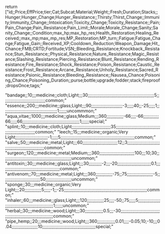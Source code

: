 return ["id;;Price;EffPrice;tier;Cat;Subcat;Material;Weight;;Fresh;Duration;Stacks;;Hunger;Hunger_Change;Hunger_Resistance;;Thirsty;Thirst_Change;;Immunity;Immunity_Change;;Intoxication;Toxicity_Change;Toxicity_Resistance;;Pain;Pain_Change;Pain_Resistance;Pain_Limit;;Morale;Morale_Change;Sanity;Sanity_Change;;Condition;max_hp;max_hp_res;Health_Restoration;Healing_Received;;max_mp;max_mp_res;MP_Restoration;MP_turn;;Fatigue;Fatigue_Change;Fatigue_Gain;;Received_XP;Cooldown_Reduction;Weapon_Damage;Hit_Chance;FMB;CRTD;Fortitude;VSN;;Bleeding_Resistance;Knockback_Resistance;Stun_Resistance;;Physical_Resistance;Nature_Resistance;Magic_Resistance;Slashing_Resistance;Piercing_Resistance;Blunt_Resistance;Rending_Resistance;Fire_Resistance;Shock_Resistance;Poison_Resistance;Caustic_Resistance;Frost_Resistance;Arcane_Resistance;Unholy_Resistance;Sacred_Resistance;Psionic_Resistance;Bleeding_Resistance;;Nausea_Chance;Poisoning_Chance;Poisoning_Duration;;purse;bottle;upgrade;fodder;stack;fireproof;dropsOnce;tags;"




"bandage;;10;;;medicine;;cloth;Light;;;30;;;;;;;;;;;;;;;;;;;;;;;;;;;;;;;;;;;;;;;;;;;;;;;;;;;5;;;;;;;;;;;;;;;;;;;;;;;;;;;;;;;;;common;"
"essence;;200;;;medicine;;glass;Light;;;90;;;;;;;;;;;;;;;;;;;;;;;;-3;;;;;40;;-25;;;;;1;;;;;;;;;;;;;;;;;;;;;;;;;;;;;;;;;;;;;;;;;;1;;;;;;uncommmon;"
"aqua_vitae;;1000;;;medicine;;glass;Medium;;;360;;;;;;;;;;;;;-66;;;;-66;;;;;;;;;;;;66;;;;;66;;;;;;;;;;;;;;;;;;;;;;;;;;;;;;;;;;;;;;;;;;;;1;;;;;;special;"
"splint;;10;;;medicine;;cloth;Light;;;;;;;;;;;;;;;;;;;;;;;;;;;;;;35;;;;;;;;;;;;;;;;;;;;;;;;;;;;;;;;;;;;;;;;;;;;;;;;;;;;;;;;;common;"
"leech;;15;;;medicine;;organic;Very Light;;;;;;;;;;;;;;;;;;;;;;;;;-1;;;;;5;;;;;;;;;;;;;;;;;;;;;;;;;;;;;;;;;;;;;;;;;;;;;;;;;;;;;;;;;common;"
"salve;;50;;;medicine;;metal;Light;;;60;;;;;;;;;;;;;;;;;;;;;;;;;;;12;;3;;;;;;;;;;;;;;;;;;;;;;;;;;;;;;;;;;;;;;;;;;;;;;;;;;;;;;;common;"
"surgeon;;120;;;medicine;;metal;Medium;;;360;;;;;;;;;;;;;;;;;;;;;;;;;;;100;;;10;30;;;;;;;;;;;;;;;;;;;;;;;;;;;;;;;;;;;;;;;;;;;;;;;;;;;;;uncommon;"
"antitoxin;;30;;;medicine;;glass;Light;;;30;;;;;;;;;;-2;;;-20;;;;;;;;;;;;;;;;;;;;;;;;;;0.1;;;;;;;;;;;;;;;;;;;;;;;;;;;;;;;;;;;;;;;;;;;;;common;"
"antivenom;;70;;;medicine;;metal;Light;;;360;;;;;;;;;;;;;-75;;75;;;;;;;;;;;;;;;;;;;;-5;;;;;;;;;;;;;;;;;;;;;;;;;;;;;50;;;;;;;;;;;;;;;;;;;;uncommon;"
"sponge;;30;;;medicine;;organic;Very Light;;;20;;;;;;;;;;;;;5;;;;;-1;;-25;;;;;;;;;;;;;;;;;;;;;;;;;;;;;;;;;;;;;;;;;;;;;;;;;;;;;;;;;;;;;;;;common;"
"inhaler;;60;;;medicine;;glass;Light;;;120;;;;;;;;;;;;;25;;;;-50;;75;;;;;5;;;;;;;;;;;;;;;;;;;;;;;;;;;;;;;;;;;;;;;;;;;;;;;;;;;;;;1;;;;;;uncommon;"
"herbal;;30;;;medicine;;wood;Light;;;30;;;;;;;;;;;;;;0.5;;;-30;;;;;;;;;;;;;;;;;;;;;;;;;;;;;;;;;;;;;;;;;;;;;;;;;;;;;;;;;;;;;;;;;;;common;"
"pipe_hemp;;20;;;medicine;;wood;Light;;;360;;;;;;;;;;;;;;0.01;;;;-0.05;10;-10;;;0.04;;;;;;;;;;;;;;;;;;;;10;;;;;;;;;;;;;;;;;;;;;;;;;;;;;;;;;;;;;;;;;special;"